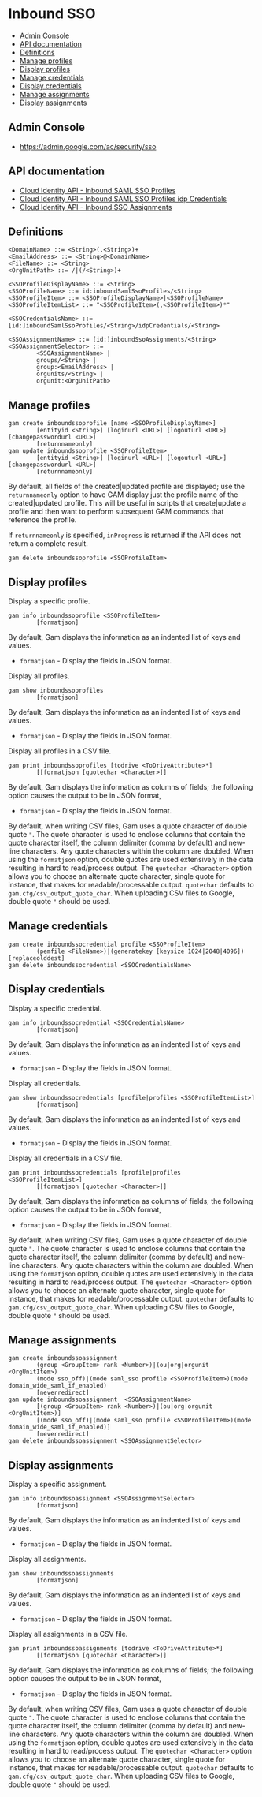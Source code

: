 # Inbound SSO
- [Admin Console](#admin-console)
- [API documentation](#api-documentation)
- [Definitions](#definitions)
- [Manage profiles](#manage-profiles)
- [Display profiles](#display-profiles)
- [Manage credentials](#manage-credentials)
- [Display credentials](#display-credentials)
- [Manage assignments](#manage-assignments)
- [Display assignments](#display-assignments)

## Admin Console
* https://admin.google.com/ac/security/sso

## API documentation
* [Cloud Identity API - Inbound SAML SSO Profiles](https://cloud.google.com/identity/docs/reference/rest/v1beta1/inboundSamlSsoProfiles)
* [Cloud Identity API - Inbound SAML SSO Profiles idp Credentials](https://cloud.google.com/identity/docs/reference/rest/v1beta1/inboundSamlSsoProfiles.idpCredentials)
* [Cloud Identity API - Inbound SSO Assignments](https://cloud.google.com/identity/docs/reference/rest/v1beta1/inboundSsoAssignments)

## Definitions
```
<DomainName> ::= <String>(.<String>)+
<EmailAddress> ::= <String>@<DomainName>
<FileName> ::= <String>
<OrgUnitPath> ::= /|(/<String>)+

<SSOProfileDisplayName> ::= <String>
<SSOProfileName> ::= id:inboundSamlSsoProfiles/<String>
<SSOProfileItem> ::= <SSOProfileDisplayName>|<SSOProfileName>
<SSOProfileItemList> ::= "<SSOProfileItem>(,<SSOProfileItem>)*"

<SSOCredentialsName> ::= [id:]inboundSamlSsoProfiles/<String>/idpCredentials/<String>

<SSOAssignmentName> ::= [id:]inboundSsoAssignments/<String>
<SSOAssignmentSelector> ::=
        <SSOAssignmentName> |
        groups/<String> |
        group:<EmailAddress> |
        orgunits/<String> |
        orgunit:<OrgUnitPath>
```
## Manage profiles
```
gam create inboundssoprofile [name <SSOProfileDisplayName>]
        [entityid <String>] [loginurl <URL>] [logouturl <URL>] [changepasswordurl <URL>]
        [returnnameonly]
gam update inboundssoprofile <SSOProfileItem>
        [entityid <String>] [loginurl <URL>] [logouturl <URL>] [changepasswordurl <URL>]
        [returnnameonly]
```
By default, all fields of the created|updated profile are displayed;
use the `returnnameonly` option to have GAM display just the profile name of the created|updated profile.
This will be useful in scripts that create|update a profile and then want to perform subsequent GAM commands that
reference the profile.

If `returnnameonly` is specified, `inProgress` is returned if the API does not return a complete result.

```
gam delete inboundssoprofile <SSOProfileItem>
```

## Display profiles
Display a specific profile.
```
gam info inboundssoprofile <SSOProfileItem>
        [formatjson]
```
By default, Gam displays the information as an indented list of keys and values.
* `formatjson` - Display the fields in JSON format.

Display all profiles.
```
gam show inboundssoprofiles
        [formatjson]
```
By default, Gam displays the information as an indented list of keys and values.
* `formatjson` - Display the fields in JSON format.

Display all profiles in a CSV file.
```
gam print inboundssoprofiles [todrive <ToDriveAttribute>*]
        [[formatjson [quotechar <Character>]]
```
By default, Gam displays the information as columns of fields; the following option causes the output to be in JSON format,
* `formatjson` - Display the fields in JSON format.

By default, when writing CSV files, Gam uses a quote character of double quote `"`. The quote character is used to enclose columns that contain
the quote character itself, the column delimiter (comma by default) and new-line characters. Any quote characters within the column are doubled.
When using the `formatjson` option, double quotes are used extensively in the data resulting in hard to read/process output.
The `quotechar <Character>` option allows you to choose an alternate quote character, single quote for instance, that makes for readable/processable output.
`quotechar` defaults to `gam.cfg/csv_output_quote_char`. When uploading CSV files to Google, double quote `"` should be used.

## Manage credentials
```
gam create inboundssocredential profile <SSOProfileItem>
        (pemfile <FileName>)|(generatekey [keysize 1024|2048|4096]) [replaceolddest]
gam delete inboundssocredential <SSOCredentialsName>
```

## Display credentials
Display a specific credential.
```
gam info inboundssocredential <SSOCredentialsName>
        [formatjson]
```
By default, Gam displays the information as an indented list of keys and values.
* `formatjson` - Display the fields in JSON format.

Display all credentials.
```
gam show inboundssocredentials [profile|profiles <SSOProfileItemList>]
        [formatjson]
```
By default, Gam displays the information as an indented list of keys and values.
* `formatjson` - Display the fields in JSON format.

Display all credentials in a CSV file.
```
gam print inboundssocredentials [profile|profiles <SSOProfileItemList>]
        [[formatjson [quotechar <Character>]]
```
By default, Gam displays the information as columns of fields; the following option causes the output to be in JSON format,
* `formatjson` - Display the fields in JSON format.

By default, when writing CSV files, Gam uses a quote character of double quote `"`. The quote character is used to enclose columns that contain
the quote character itself, the column delimiter (comma by default) and new-line characters. Any quote characters within the column are doubled.
When using the `formatjson` option, double quotes are used extensively in the data resulting in hard to read/process output.
The `quotechar <Character>` option allows you to choose an alternate quote character, single quote for instance, that makes for readable/processable output.
`quotechar` defaults to `gam.cfg/csv_output_quote_char`. When uploading CSV files to Google, double quote `"` should be used.

## Manage assignments
```
gam create inboundssoassignment
        (group <GroupItem> rank <Number>)|(ou|org|orgunit <OrgUnitItem>)
        (mode sso_off)|(mode saml_sso profile <SSOProfileItem>)(mode domain_wide_saml_if_enabled)
        [neverredirect]
gam update inboundssoassignment  <SSOAssignmentName>
        [(group <GroupItem> rank <Number>)|(ou|org|orgunit <OrgUnitItem>)]
        [(mode sso_off)|(mode saml_sso profile <SSOProfileItem>)(mode domain_wide_saml_if_enabled)]
        [neverredirect]
gam delete inboundssoassignment <SSOAssignmentSelector>
```

## Display assignments
Display a specific assignment.
```
gam info inboundssoassignment <SSOAssignmentSelector>
        [formatjson]
```
By default, Gam displays the information as an indented list of keys and values.
* `formatjson` - Display the fields in JSON format.

Display all assignments.
```
gam show inboundssoassignments
        [formatjson]
```
By default, Gam displays the information as an indented list of keys and values.
* `formatjson` - Display the fields in JSON format.

Display all assignments in a CSV file.
```
gam print inboundssoassignments [todrive <ToDriveAttribute>*]
        [[formatjson [quotechar <Character>]]
```
By default, Gam displays the information as columns of fields; the following option causes the output to be in JSON format,
* `formatjson` - Display the fields in JSON format.

By default, when writing CSV files, Gam uses a quote character of double quote `"`. The quote character is used to enclose columns that contain
the quote character itself, the column delimiter (comma by default) and new-line characters. Any quote characters within the column are doubled.
When using the `formatjson` option, double quotes are used extensively in the data resulting in hard to read/process output.
The `quotechar <Character>` option allows you to choose an alternate quote character, single quote for instance, that makes for readable/processable output.
`quotechar` defaults to `gam.cfg/csv_output_quote_char`. When uploading CSV files to Google, double quote `"` should be used.
